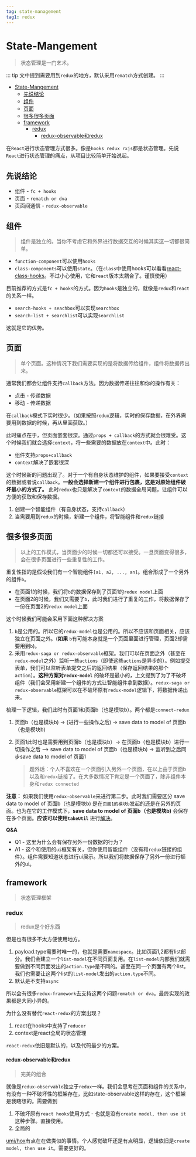 ```yaml
---
tag: state-management
tag1: redux
---
```


# State-Mangement
> 状态管理是一门艺术。

::: tip
文中提到需要用到`redux`的地方，默认采用`rematch`方式创建。
:::

- [State-Mangement](#state-mangement)
  - [先说结论](#%e5%85%88%e8%af%b4%e7%bb%93%e8%ae%ba)
  - [组件](#%e7%bb%84%e4%bb%b6)
  - [页面](#%e9%a1%b5%e9%9d%a2)
  - [很多很多页面](#%e5%be%88%e5%a4%9a%e5%be%88%e5%a4%9a%e9%a1%b5%e9%9d%a2)
  - [framework](#framework)
    - [redux](#redux)
      - [redux-observable和redux](#redux-observable%e5%92%8credux)

在`React`进行状态管理方式很多。像是`hooks redux rxjs`都是状态管理。先说`React`进行状态管理的痛点，从项目比较简单开始说起。

## 先说结论

- 组件 - `fc + hooks`
- 页面 - `rematch or dva`
- 页面间通信 - `redux-observable`

## 组件
> 组件是独立的。当你不考虑它和外界进行数据交互的时候其实这一切都很简单。

- `function-component`可以使用`hooks`
- `class-components`可以使用`state`。（在`class`中使用hooks可以看看[react-class-hooks](https://github.com/salvoravida/react-class-hooks/tree/master/src)。不过小心使用，它和`react`版本太耦合了。谨慎使用）

目前推荐的方式是`fc + hooks`的方式。因为`hooks`是独立的，就像是`redux`和`react`的关系一样。

- `search-hooks + seachbox`可以实现`searchbox`
- `search-list + searchlist`可以实现`searchlist`

这就是它的优势。

## 页面
> 单个页面。这种情况下我们需要实现的是将数据传给组件，组件将数据传出来。

通常我们都会让组件支持`callback`方法。因为数据传递往往和你的操作有关：

- 点击 - 传递数据
- 移动 - 传递数据

在`callback`模式下实时很少。（如果按照`redux`逻辑，实时的保存数据，在外界需要用到数据的时候，再从里面获取。）

此时痛点在于，但页面嵌套很深。通过`props + callback`的方式就会很难受。这个时候我们就会选择`context`，将一些需要的数据放在`context`中。此时：

- 组件支持`props+callback`
- `context`解决了嵌套很深

这个时候新的问题出现了。对于一个有自身状态维护的组件，如果要接受`context`的数据或者说`callback`。**一般会选择新建一个组件进行包裹，这是对原始组件破坏最小的方式了。** 此时`redux`也只是解决了`context`的数据全局问题，让组件可以方便的获取和保存数据。

1. 创建一个智能组件（有自身状态，支持`callback`）
2. 当需要用到`redux`的时候，新建一个组件，将智能组件和`redux`链接

## 很多很多页面
> 以上的工作模式，当页面少的时候一切都还可以接受。一旦页面变得很多，会在很多页面进行一些重复性的工作。

重复性指的是假设我们有一个智能组件`[a1, a2, ..., an]`。组合形成了一个另外的组件`b`。

- 在页面1的时候，我们将`b`的数据保存到了页面1的`redux model`上面
- 在页面2的时候，我们又需要了`b`，此时我们进行了重复的工作，将数据保存了一份在页面2的`redux model`上面

这个时候我们可能会采用下面这种解决方案

1. `b`是公用的。所以它的`redux-model`也是公用的。所以不应该和页面相关，应该独立在页面之外。(**如果** `b`有可能本身就是一个页面里面进行管理，页面2却需要用到`b`)。
2. 采用`redux-saga or redux-observable`框架。我们可以在页面之外（甚至在`redux-model`之外）监听一些`actions`（即使这些`actions`是异步的）。例如提交表单，我们可以监听表单提交之后的返回结果（保存返回结果的那个`action`）。**这种方案对`redux-model`** 的破坏是最小的，上文提到了为了不破坏组件（我们会采用新建一个组件的方式让智能组件拿到数据）。`redux-saga or redux-observable`框架可以在不破坏原有`redux-model`逻辑下，将数据传递出来。

梳理一下逻辑，我们此时有页面1和页面b（也是模块b）。两个都是`connect-redux`

1. 页面b（也是模块b) -> (进行一些操作之后) -> save data to model of 页面b（也是模块b)
2. 页面1此时也是需要用到页面b（也是模块b）-> 在页面b（也是模块b）进行一切操作之后 —> save data to model of 页面b（也是模块b) -> 监听到之后同步save data to model of 页面1
  
    > 题外话：个人不喜欢在一个页面引入另外一个页面，在以上由于页面b以及和`redux`链接了。在大多数情况下肯定是一个页面了，除非组件本身和`redux connected`

**注意：** 如果我们使用`redux-observable`来进行第二步。此时我们需要区分 save data to model of 页面b（也是模块b) 是在`页面1的模块b`发起的还是在另外的页面。也为在它的工作模式下，**save data to model of 页面b（也是模块b)** 会保存在多个页面。**应该可以使用`takeUtil`** 进行[解决](https://redux-observable.js.org/docs/recipes/Cancellation.html)。

**Q&A**

- Q1 - 这里为什么会有保存另外一份数据的行为？
- A1 - 这个和使用的`ui`框架有关，但你使用智能组件（没有和`redux`链接的组件）。组件需要知道状态进行ui展示。所以我们将数据保存了另外一份进行额外的ui。

## framework
> 状态管理框架

### redux
> redux是个好东西

但是也有很多不太方便使用地方。

1. payload.type需要时唯一的，也就是需要`namespace`。比如页面1,2都有list部分。我们会建立一个`list-model`在不同页面复用。在`list-model`内部我们就需要做到不同页面发出的`action.type`是不同的。甚至在同一个页面有两个list。我们也需要让这两个list的`list-model`发出的`action.type`不同。
2. 默认是不支持`async`

所以会有很多`redux-framework`去支持这两个问题`rematch or dva`。最终实现的效果都是大同小异的。

为什么没有替代`react-redux`的方案出现？

1. react在hooks中支持了`reducer`
2. context是react全局的状态管理

`react-redux`依旧是默认的，以及代码最少的方案。

#### redux-observable和redux
> 完美的组合

就像是`redux-observable`独立于`redux`一样。我们会思考在页面和组件的关系中，有没有一种不破坏性的框架存在，比如state-observable这样的存在，这个框架是我瞎想的。需要做到

1. 不破坏原有`react hooks`使用方式 - 也就是没有`create model, then use it`这种步骤。直接使用。
2. 全局的

[umi/hox]()有点在在做类似的事情。个人感觉破坏还是有点明显，逻辑依旧是`create model, then use it`。需要更好的。
